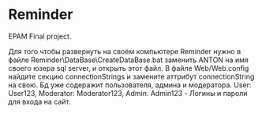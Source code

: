 # Reminder
EPAM Final project.

Для того чтобы развернуть на своём компьютере Reminder нужно в файле Reminder\DataBase\CreateDataBase.bat заменить ANTON на имя своего юзера sql server, и открыть этот файл. В файле Web/Web.config найдите секцию connectionStrings и замените аттрибут connectionString на свою. Бд уже содеражит  пользователя, админа и модератора. User: User123, Moderator: Moderator123, Admin: Admin123 - Логины и пароли для входа на сайт.
